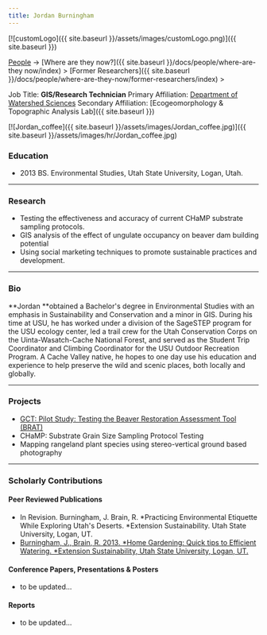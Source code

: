 ```yaml
---
title: Jordan Burningham
---
```


[![customLogo]({{ site.baseurl }}/assets/images/customLogo.png)]({{ site.baseurl }})

[People]({{site.baseurl}}/docs/people/index) -> [Where are they now?]({{ site.baseurl }}/docs/people/where-are-they now/index) > [Former Researchers]({{ site.baseurl }}/docs/people/where-are-they-now/former-researchers/index) >

Job Title: **GIS/Research Technician**
Primary Affiliation: [Department of Watershed Sciences](http://qcnr.usu.edu/wats/)
Secondary Affiliation: [Ecogeomorphology & Topographic Analysis Lab]({{ site.baseurl }})

[![Jordan_coffee]({{ site.baseurl }}/assets/images/Jordan_coffee.jpg)]({{ site.baseurl }}/assets/images/hr/Jordan_coffee.jpg)


### Education

- 2013 BS. Environmental Studies, Utah State University, Logan, Utah.

------

### Research

- Testing the effectiveness and accuracy of current CHaMP  substrate sampling protocols.
- GIS analysis of the effect of ungulate occupancy on beaver dam building potential
- Using social marketing techniques to promote sustainable practices and development.

------

### Bio

**Jordan **obtained a Bachelor's degree in Environmental Studies with an emphasis in Sustainability and Conservation and a minor in GIS. During his time at USU, he has worked under a division of the SageSTEP program for the USU ecology center, led a trail crew for the Utah Conservation Corps on the Uinta-Wasatch-Cache National Forest, and served as the Student Trip Coordinator and Climbing Coordinator for the USU Outdoor Recreation Program. A Cache Valley native, he hopes to one day use his education and experience to help preserve the wild and scenic places, both locally and globally. 

------

### Projects

- [GCT: Pilot Study: Testing the Beaver Restoration Assessment Tool (BRAT)](http://etal.joewheaton.org/projects/past-projects/gct-pilot-study-testing-the-beaver-restoration-assessment-tool-brat)
- CHaMP: Substrate Grain Size Sampling Protocol Testing
- Mapping rangeland plant species using stereo-vertical ground based photography

------

### Scholarly Contributions

#### Peer Reviewed Publications

- In Revision. Burningham, J. Brain, R. *Practicing Environmental Etiquette While Exploring Utah's Deserts. *Extension Sustainability. Utah State University, Logan, UT. 
- [Burningham, J., Brain, R. 2013. *Home Gardening: Quick tips to Efficient Watering. *Extension Sustainability, Utah State University, Logan, UT.](http://extension.usu.edu/files/publications/publication/Sustainability_2012n-01pr.pdf)

#### Conference Papers, Presentations & Posters

- to be updated...

#### Reports

- to be updated...